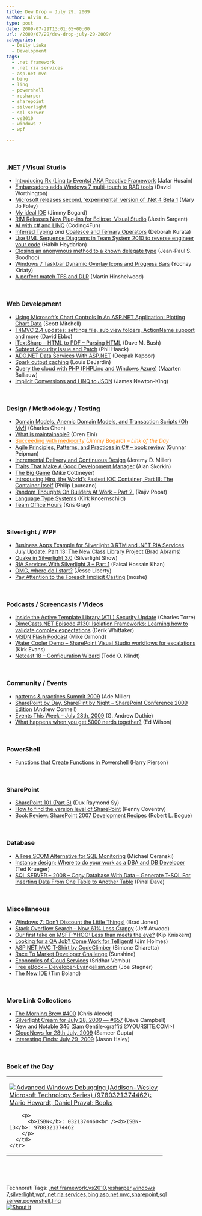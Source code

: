 ```yaml
---
title: Dew Drop – July 29, 2009
author: Alvin A.
type: post
date: 2009-07-29T13:01:05+00:00
url: /2009/07/29/dew-drop-july-29-2009/
categories:
  - Daily Links
  - Development
tags:
  - .net framework
  - .net ria services
  - asp.net mvc
  - bing
  - linq
  - powershell
  - resharper
  - sharepoint
  - silverlight
  - sql server
  - vs2010
  - windows 7
  - wpf

---
```

&#160;

### .NET / Visual Studio

  * [Introducing Rx (Linq to Events) AKA Reactive Framework][1] (Jafar Husain)
  * [Embarcadero adds Windows 7 multi-touch to RAD tools][2] (David Worthington)
  * [Microsoft releases second, &#8216;experimental&#8217; version of .Net 4 Beta 1][3] (Mary Jo Foley)
  * [My ideal IDE][4] (Jimmy Bogard)
  * [RIM Releases New Plug-ins for Eclipse, Visual Studio][5] (Justin Sargent)
  * [AI with c# and LINQ][6] (Coding4Fun)
  * [Inferred Typing][7] _and_&#160;[Coalesce and Ternary Operators][8] (Deborah Kurata)
  * [Use UML Sequence Diagrams in Team System 2010 to reverse engineer your code][9] (Habib Heydarian)
  * [Closing an anonymous method to a known delegate type][10] (Jean-Paul S. Boodhoo)
  * [Windows 7 Taskbar Dynamic Overlay Icons and Progress Bars][11] (Yochay Kiriaty)
  * [A perfect match TFS and DLR][12] (Martin Hinshelwood)

&#160;

### Web Development

  * [Using Microsoft&#8217;s Chart Controls In An ASP.NET Application: Plotting Chart Data][13] (Scott Mitchell)
  * [T4MVC 2.4 updates: settings file, sub view folders, ActionName support and more][14] (David Ebbo)
  * [iTextSharp – HTML to PDF – Parsing HTML][15] (Dave M. Bush)
  * [Subtext Security Issue and Patch][16] (Phil Haack)
  * [ADO.NET Data Services With ASP.NET][17] (Deepak Kapoor)
  * [Spark output caching][18] (Louis DeJardin)
  * [Query the cloud with PHP (PHPLinq and Windows Azure)][19] (Maarten Balliauw)
  * [Implicit Conversions and LINQ to JSON][20] (James Newton-King)

&#160;

### Design / Methodology / Testing

  * [Domain Models, Anemic Domain Models, and Transaction Scripts (Oh My!)][21] (Charles Chen)
  * [What is maintainable?][22] (Oren Eini)
  * [<font color="#ff8000">Succeeding with mediocrity</font>][23] <font color="#ff8000">(Jimmy Bogard) <em>– Link of the Day</em></font>
  * [Agile Principles, Patterns, and Practices in C# – book review][24] (Gunnar Peipman)
  * [Incremental Delivery and Continuous Design][25] (Jeremy D. Miller)
  * [Traits That Make A Good Development Manager][26] (Alan Skorkin)
  * [The Big Game][27] (Mike Cottmeyer)
  * [Introducing Hiro, the World&#8217;s Fastest IOC Container, Part III: The Container Itself][28] (Philip Laureano)
  * [Random Thoughts On Builders At Work &#8211; Part 2.][29] (Rajiv Popat)
  * [Language Type Systems][30] (Kirk Knoernschild)
  * [Team Office Hours][31] (Kris Gray)

&#160;

### Silverlight / WPF

  * [Business Apps Example for Silverlight 3 RTM and .NET RIA Services July Update: Part 13: The New Class Library Project][32] (Brad Abrams)
  * [Quake in Silverlight 3.0][33] (Silverlight Show)
  * [RIA Services With Silverlight 3 &#8211; Part 1][34] (Faisal Hossain Khan)
  * [OMG, where do I start?][35] (Jesse Liberty)
  * [Pay Attention to the Foreach Implicit Casting][36] (moshe)

&#160;

### Podcasts / Screencasts / Videos

  * [Inside the Active Template Library (ATL) Security Update][37] (Charles Torre)
  * [DimeCasts.NET Episode #130: Isolation Frameworks: Learning how to validate complex expectations][38] (Derik Whittaker)
  * [MSDN Flash Podcast][39] (Mike Ormond)
  * [Water Cooler Demo &#8211; SharePoint Visual Studio workflows for escalations][40] (Kirk Evans)
  * [Netcast 18 – Configuration Wizard][41] (Todd O. Klindt)

&#160;

### Community / Events

  * [patterns & practices Summit 2009][42] (Ade Miller)
  * [SharePoint by Day, SharePint by Night – SharePoint Conference 2009 Edition][43] (Andrew Connell)
  * [Events This Week – July 28th, 2009][44] (G. Andrew Duthie)
  * [What happens when you get 5000 nerds together?][45] (Ed Wilson)

&#160;

### PowerShell

  * [Functions that Create Functions in Powershell][46] (Harry Pierson)

&#160;

### SharePoint

  * [SharePoint 101 (Part 3)][47] (Dux Raymond Sy)
  * [How to find the version level of SharePoint][48] (Penny Coventry)
  * [Book Review: SharePoint 2007 Development Recipes][49] (Robert L. Bogue)

&#160;

### Database

  * [A Free SCOM Alternative for SQL Monitoring][50] (Michael Ceranski)
  * [Instance design; Where to do your work as a DBA and DB Developer][51] (Ted Krueger)
  * [SQL SERVER – 2008 – Copy Database With Data – Generate T-SQL For Inserting Data From One Table to Another Table][52] (Pinal Dave)

&#160;

### Miscellaneous

  * [Windows 7: Don&#8217;t Discount the Little Things!][53] (Brad Jones)
  * [Stack Overflow Search &#8211; Now 61% Less Crappy][54] (Jeff Atwood)
  * [Our first take on MSFT-YHOO: Less than meets the eye?][55] (Kip Kniskern)
  * [Looking for a QA Job? Come Work for Telligent!][56] (Jim Holmes)
  * [ASP.NET MVC T-Shirt by CodeClimber][57] (Simone Chiaretta)
  * [Race To Market Developer Challenge][58] (Sunshine)
  * [Economics of Cloud Services][59] (Sridhar Vembu)
  * [Free eBook &#8211; Developer-Evangelism.com][60] (Joe Stagner)
  * [The New IDE][61] (Tim Boland)

&#160;

### More Link Collections

  * [The Morning Brew #400][62] (Chris Alcock)
  * [Silverlight Cream for July 28, 2009 &#8212; #657][63] (Dave Campbell)
  * [New and Notable 346][64] (Sam Gentile<graffiti @YOURSITE.COM>)
  * [CloudNews for 28th July, 2009][65] (Sameer Gupta)
  * [Interesting Finds: July 29, 2009][66] (Jason Haley)

&#160;

### Book of the Day

<div style="padding-bottom: 0px; margin: 0px; padding-left: 0px; padding-right: 0px; display: inline; float: none; padding-top: 0px" id="scid:7dc1bd33-94bd-46fd-a20b-0131235bcd47:77ef9c6b-08f9-46bd-b8ac-14269abc724c" class="wlWriterSmartContent">
  <table cellspacing="0" cellpadding="2" width="400" border="0" unselectable="on">
    <tr>
      <td valign="top" width="400">
        <p>
          <a title="Advanced Windows Debugging (Addison-Wesley Microsoft Technology Series) (9780321374462): Mario Hewardt, Daniel Pravat: Books" href="http://www.amazon.com/exec/obidos/ASIN/0321374460/alvinashcraft-20"><img data-recalc-dims="1" decoding="async" src="https://i0.wp.com/images.amazon.com/images/P/0321374460.01.MZZZZZZZ.jpg?w=660" border="0" align="left" style="float:left" />Advanced Windows Debugging (Addison-Wesley Microsoft Technology Series) (9780321374462): Mario Hewardt, Daniel Pravat: Books</a>
        </p>
        
        <p>
          <b>ISBN</b>: 0321374460<br /><b>ISBN-13</b>: 9780321374462
        </p>
      </td>
    </tr>
  </table>
</div>

&#160;

<div style="padding-bottom: 0px; margin: 0px; padding-left: 0px; padding-right: 0px; display: inline; float: none; padding-top: 0px" id="scid:C16BAC14-9A3D-4c50-9394-FBFEF7A93539:546dba38-88d9-4a27-930c-1f43bd03a86a" class="wlWriterSmartContent">
  <!--dotnetkickit-->
</div>

&#160;

<div style="padding-bottom: 0px; margin: 0px; padding-left: 0px; padding-right: 0px; display: inline; float: none; padding-top: 0px" id="scid:0767317B-992E-4b12-91E0-4F059A8CECA8:4a367e73-d51b-4414-aa79-8502afee1992" class="wlWriterSmartContent">
  Technorati Tags: <a href="http://technorati.com/tags/.net+framework" rel="tag">.net framework</a>,<a href="http://technorati.com/tags/vs2010" rel="tag">vs2010</a>,<a href="http://technorati.com/tags/resharper" rel="tag">resharper</a>,<a href="http://technorati.com/tags/windows+7" rel="tag">windows 7</a>,<a href="http://technorati.com/tags/silverlight" rel="tag">silverlight</a>,<a href="http://technorati.com/tags/wpf" rel="tag">wpf</a>,<a href="http://technorati.com/tags/.net+ria+services" rel="tag">.net ria services</a>,<a href="http://technorati.com/tags/bing" rel="tag">bing</a>,<a href="http://technorati.com/tags/asp.net+mvc" rel="tag">asp.net mvc</a>,<a href="http://technorati.com/tags/sharepoint" rel="tag">sharepoint</a>,<a href="http://technorati.com/tags/sql+server" rel="tag">sql server</a>,<a href="http://technorati.com/tags/powershell" rel="tag">powershell</a>,<a href="http://technorati.com/tags/linq" rel="tag">linq</a>
</div>

<div class="wlWriterHeaderFooter" style="margin:0px; padding:0px 0px 0px 0px;">
  <div class="shoutIt">
    <a rev="vote-for" href="http://dotnetshoutout.com/Submit?url=http%3a%2f%2fwww.alvinashcraft.com%2f2009%2f07%2f29%2fdew-drop-july-29-2009%2f&title=Dew+Drop+-+July+29%2c+2009"><img decoding="async" alt="Shout it" src="http://dotnetshoutout.com/image.axd?url=https://morningdew-bpc6g3a0fgaxdxcu.eastus2-01.azurewebsites.net/2009/07/29/dew-drop-july-29-2009/" style="border:0px" /></a>
  </div>
</div>

 [1]: http://themechanicalbride.blogspot.com/2009/07/introducing-rx-linq-to-events.html
 [2]: http://www.sdtimes.com/content/article.aspx?ArticleID=33646
 [3]: http://blogs.zdnet.com/microsoft/?p=3537
 [4]: http://feedproxy.google.com/~r/LosTechies/~3/KHE4bvTd3_Y/my-ideal-ide.aspx
 [5]: http://feeds.dzone.com/~r/zones/dotnet/~3/nXGbSb8WKdk/rim-releases-new-and-enhanced
 [6]: http://blogs.msdn.com/coding4fun/archive/2009/07/28/9842146.aspx
 [7]: http://msmvps.com/blogs/deborahk/archive/2009/07/28/inferred-typing.aspx
 [8]: http://msmvps.com/blogs/deborahk/archive/2009/07/28/coalesce-and-ternary-operators.aspx
 [9]: http://blogs.msdn.com/habibh/archive/2009/07/29/use-uml-sequence-diagrams-in-team-system-2010-to-reverse-engineer-your-code.aspx
 [10]: http://feedproxy.google.com/~r/JPBoodhoo/~3/BmloNJMl9a4/ClosingAnAnonymousMethodToAKnownDelegateType.aspx
 [11]: http://windowsteamblog.com/blogs/developers/archive/2009/07/28/windows-7-taskbar-dynamic-overlay-icons-and-progress-bars.aspx
 [12]: http://feedproxy.google.com/~r/MartinHinshelwood/~3/8kDiIFXQ4OI/a-perfect-match-tfs-and-dlr.aspx
 [13]: http://www.4guysfromrolla.com/articles/072909-1.aspx
 [14]: http://blogs.msdn.com/davidebb/archive/2009/07/28/t4mvc-2-4-updates-settings-file-sub-view-folders-actionname-support-and-more.aspx
 [15]: http://blog.dmbcllc.com/2009/07/28/itextsharp-html-to-pdf-parsing-html/
 [16]: http://haacked.com/archive/2009/07/28/subtext-security-vulnerability.aspx
 [17]: http://feedproxy.google.com/~r/OneDotNetWay/~3/mIcdaPyfvlI/
 [18]: http://whereslou.com/2009/07/28/spark-output-caching
 [19]: http://blog.maartenballiauw.be/post.aspx?id=8a757629-b275-43ff-af12-63bebf17c92a
 [20]: http://james.newtonking.com/archive/2009/07/28/implicit-conversions-and-linq-to-json.aspx
 [21]: http://www.charliedigital.com/PermaLink,guid,6d1d0c24-1a5e-49d0-a390-4cea7ee3f9c6.aspx
 [22]: http://feedproxy.google.com/~r/AyendeRahien/~3/o-teW-xC5zQ/what-is-maintainable.aspx
 [23]: http://feedproxy.google.com/~r/LosTechies/~3/nK_Qi0GLTPU/succeeding-with-mediocrity.aspx
 [24]: http://feedproxy.google.com/~r/gunnarpeipman/~3/QBevN-32B6U/agile-principles-patterns-and-practices-in-csharp.aspx
 [25]: http://codebetter.com/blogs/jeremy.miller/archive/2009/07/28/incremental-delivery-and-continuous-design.aspx
 [26]: http://feedproxy.google.com/~r/noop/~3/P0YCb-e17bY/traits-that-make-a-good-dev-manager---a-developers-perspective.html
 [27]: http://feedproxy.google.com/~r/LeadingAgile/~3/_EU2aXonE9w/big-game.html
 [28]: http://www.codeproject.com/Articles/38562/Introducing-Hiro-the-Worlds-Fastest-IOC-Container-Part-III-The-Container-Itself.aspx
 [29]: http://www.thousandtyone.com/blog/RandomThoughtsOnBuildersAtWorkPart2.aspx
 [30]: http://techdistrict.kirkk.com/2009/07/28/language-type-systems/
 [31]: http://www.justise.com/2009/07/28/team-office-hours/
 [32]: http://blogs.msdn.com/brada/archive/2009/07/28/business-apps-example-for-silverlight-3-rtm-and-net-ria-services-july-update-part-11-the-new-class-library-project.aspx
 [33]: http://feedproxy.google.com/~r/silverlightshow/~3/A1eOwsBgIi0/Quake-in-Silverlight-3.0.aspx
 [34]: http://feedproxy.google.com/~r/FaisalsBlog/~3/YF2uV3zaiC0/ria-services-with-silverlight-3-part-1.aspx
 [35]: http://feedproxy.google.com/~r/JesseLiberty-SilverlightGeek/~3/wf_lTUETNfA/omg-where-do-i-start.aspx
 [36]: http://feedproxy.google.com/~r/Dev102feed/~3/0pAgNUkS7js/
 [37]: http://channel9.msdn.com/posts/Charles/Out-of-Band-Inside-the-ATL-Security-Update/
 [38]: http://feedproxy.google.com/~r/Dimecastsnet--InformAndEducateIn10MinutesOrLess/~3/1K_FBEDGI0Q/130
 [39]: http://feedproxy.google.com/~r/mikeormond/~3/lqC1HLqHO8s/msdn-flash-podcast.aspx
 [40]: http://channel9.msdn.com/posts/kirke/Water-Cooler-Demo-SharePoint-Visual-Studio-workflows-for-escalations/
 [41]: http://feedproxy.google.com/~r/sharepointmvpblogs/~3/nkfJ6bDh2pM/ViewPost.aspx
 [42]: http://www.ademiller.com/blogs/tech/2009/07/patterns-practices-summit-2009/?&owa_from=feed&owa_sid=
 [43]: http://feedproxy.google.com/~r/AndrewConnell/~3/Z08tE47dojc/sharepoint-by-day-sharepint-by-night-ndash-sharepoint-conference-2009.aspx
 [44]: http://blogs.msdn.com/gduthie/archive/2009/07/28/events-this-week-july-28th-2009.aspx
 [45]: http://blogs.msdn.com/microsoft_press/archive/2009/07/28/ed-wilson-what-happens-when-you-get-5000-nerds-together.aspx
 [46]: http://feedproxy.google.com/~r/Devhawk/~3/FX-IlpEIyQ0/Functions+That+Create+Functions+In+Powershell.aspx
 [47]: http://feedproxy.google.com/~r/Meetdux/~3/BrRPTuTRIMQ/sharepoint-101-part-3.aspx
 [48]: http://feedproxy.google.com/~r/sharepointmvpblogs/~3/m1ERNXHP_mY/How-to-find-the-version-level-of-SharePoint.aspx
 [49]: http://feedproxy.google.com/~r/sharepointmvpblogs/~3/BfgkifFWubQ/book-review-sharepoint-2007-development-recipes.aspx
 [50]: http://www.codecapers.com/2009/07/free-scom-alternative-for-sql.html
 [51]: http://blogs.lessthandot.com/index.php/DataMgmt/DBAdmin/MSSQLServerAdmin/instance-design-where-to-do-your-work-as
 [52]: http://blog.sqlauthority.com/2009/07/29/sql-server-2008-copy-database-with-data-generate-t-sql-for-inserting-data-from-one-table-to-another-table/
 [53]: http://www.enduserblog.com/2009/07/windows-7-dont-discount-the-little-things.html
 [54]: http://blog.stackoverflow.com/2009/07/stack-overflow-search-now-61-less-crappy/
 [55]: http://feedproxy.google.com/~r/liveside/~3/SqNqnZEbHgg/our-first-take-on-msft-yhoo-less-than-meets-the-eye.aspx
 [56]: http://frazzleddad.blogspot.com/2009/07/looking-for-qa-job-come-work-for.html
 [57]: http://feedproxy.google.com/~r/Codeclimber/~3/R_uI35pBbkw/asp.net-mvc-t-shirt-by-codeclimber.aspx
 [58]: http://feedproxy.google.com/~r/liveside/~3/7qPO3eR-ovA/race-to-market-developer-challenge.aspx
 [59]: http://blogs.zoho.com/general/economics-of-cloud-services
 [60]: http://misfitgeek.com/blog/aspnet/free-ebook-developer-evangelism-com/
 [61]: http://feedproxy.google.com/~r/techtoolblog/~3/3t6auUw4lwU/the-new-ide
 [62]: http://feedproxy.google.com/~r/ReflectivePerspective/~3/-RkfTI9rPK0/
 [63]: http://geekswithblogs.net/WynApseTechnicalMusings/archive/2009/07/28/133773.aspx
 [64]: http://feedproxy.google.com/~r/SamGentile/~3/r76p-15cuwY/
 [65]: http://feedproxy.google.com/~r/CloudAve/~3/5nK5TXYQIoI/cloudnews-for-28th-july-2009
 [66]: http://jasonhaley.com/blog/post.aspx?id=6f0767b9-2a14-48ab-ae87-24c8bd4f5ab7